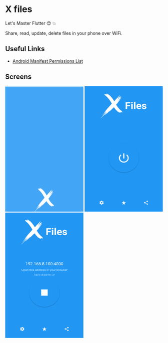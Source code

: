 # X files
Let's Master Flutter :blush: :boom:

Share, read, update, delete files in your phone over WiFi.

## Useful Links
- [Android Manifest Permissions List](https://flutter-examples.com/add-permissions-in-androidmanifest-xml-file/)

## Screens
<p>
    <img src="docs/imgs/spashscreen.png " width="250"/>
    <img src="docs/imgs/screen1.png " width="250" />
    <img src="docs/imgs/screen2.png " width="250" />
</p>
